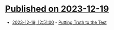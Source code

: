 # [Published on 2023-12-19](index.md)

* [2023-12-19, 12:51:00](https://soylentnews.org/article.pl?sid=23/12/17/2314256&from=rss) - [Putting Truth to the Test](https://soylentnews.org/article.pl?sid=23/12/17/2314256&from=rss)
